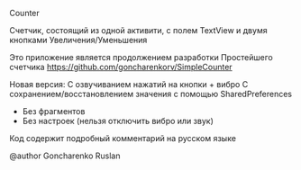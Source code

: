 Counter

Cчетчик, состоящий из одной активити, с полем TextView и двумя кнопками Увеличения/Уменьшения

Это приложение является продолжением разработки Простейшего счетчика
https://github.com/goncharenkorv/SimpleCounter

Новая версия:
С озвучиванием нажатий на кнопки + вибро
С сохранением/восстановлением значения с помощью SharedPreferences


* Без фрагментов
* Без настроек (нельзя отключить вибро или звук)
 
Код содержит подробный комментарий на русском языке

@author Goncharenko Ruslan
